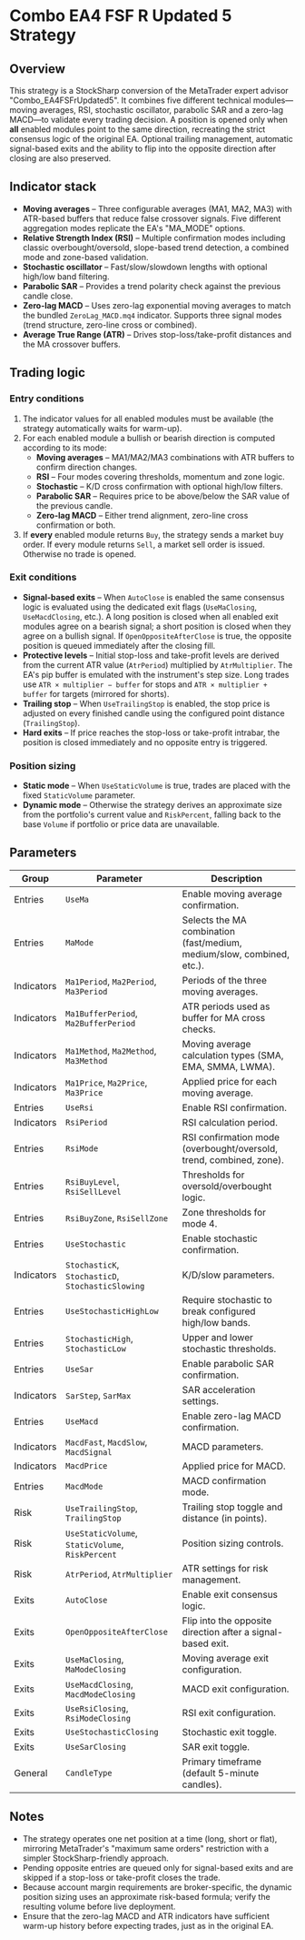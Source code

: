# Combo EA4 FSF R Updated 5 Strategy

## Overview
This strategy is a StockSharp conversion of the MetaTrader expert advisor "Combo_EA4FSFrUpdated5". It combines five different technical modules—moving averages, RSI, stochastic oscillator, parabolic SAR and a zero-lag MACD—to validate every trading decision. A position is opened only when **all** enabled modules point to the same direction, recreating the strict consensus logic of the original EA. Optional trailing management, automatic signal-based exits and the ability to flip into the opposite direction after closing are also preserved.

## Indicator stack
- **Moving averages** – Three configurable averages (MA1, MA2, MA3) with ATR-based buffers that reduce false crossover signals. Five different aggregation modes replicate the EA's "MA_MODE" options.
- **Relative Strength Index (RSI)** – Multiple confirmation modes including classic overbought/oversold, slope-based trend detection, a combined mode and zone-based validation.
- **Stochastic oscillator** – Fast/slow/slowdown lengths with optional high/low band filtering.
- **Parabolic SAR** – Provides a trend polarity check against the previous candle close.
- **Zero-lag MACD** – Uses zero-lag exponential moving averages to match the bundled `ZeroLag_MACD.mq4` indicator. Supports three signal modes (trend structure, zero-line cross or combined).
- **Average True Range (ATR)** – Drives stop-loss/take-profit distances and the MA crossover buffers.

## Trading logic
### Entry conditions
1. The indicator values for all enabled modules must be available (the strategy automatically waits for warm-up).
2. For each enabled module a bullish or bearish direction is computed according to its mode:
   - **Moving averages** – MA1/MA2/MA3 combinations with ATR buffers to confirm direction changes.
   - **RSI** – Four modes covering thresholds, momentum and zone logic.
   - **Stochastic** – K/D cross confirmation with optional high/low filters.
   - **Parabolic SAR** – Requires price to be above/below the SAR value of the previous candle.
   - **Zero-lag MACD** – Either trend alignment, zero-line cross confirmation or both.
3. If **every** enabled module returns `Buy`, the strategy sends a market buy order. If every module returns `Sell`, a market sell order is issued. Otherwise no trade is opened.

### Exit conditions
- **Signal-based exits** – When `AutoClose` is enabled the same consensus logic is evaluated using the dedicated exit flags (`UseMaClosing`, `UseMacdClosing`, etc.). A long position is closed when all enabled exit modules agree on a bearish signal; a short position is closed when they agree on a bullish signal. If `OpenOppositeAfterClose` is true, the opposite position is queued immediately after the closing fill.
- **Protective levels** – Initial stop-loss and take-profit levels are derived from the current ATR value (`AtrPeriod`) multiplied by `AtrMultiplier`. The EA's pip buffer is emulated with the instrument's step size. Long trades use `ATR × multiplier − buffer` for stops and `ATR × multiplier + buffer` for targets (mirrored for shorts).
- **Trailing stop** – When `UseTrailingStop` is enabled, the stop price is adjusted on every finished candle using the configured point distance (`TrailingStop`).
- **Hard exits** – If price reaches the stop-loss or take-profit intrabar, the position is closed immediately and no opposite entry is triggered.

### Position sizing
- **Static mode** – When `UseStaticVolume` is true, trades are placed with the fixed `StaticVolume` parameter.
- **Dynamic mode** – Otherwise the strategy derives an approximate size from the portfolio's current value and `RiskPercent`, falling back to the base `Volume` if portfolio or price data are unavailable.

## Parameters
| Group | Parameter | Description |
|-------|-----------|-------------|
| Entries | `UseMa` | Enable moving average confirmation. |
| Entries | `MaMode` | Selects the MA combination (fast/medium, medium/slow, combined, etc.). |
| Indicators | `Ma1Period`, `Ma2Period`, `Ma3Period` | Periods of the three moving averages. |
| Indicators | `Ma1BufferPeriod`, `Ma2BufferPeriod` | ATR periods used as buffer for MA cross checks. |
| Indicators | `Ma1Method`, `Ma2Method`, `Ma3Method` | Moving average calculation types (SMA, EMA, SMMA, LWMA). |
| Indicators | `Ma1Price`, `Ma2Price`, `Ma3Price` | Applied price for each moving average. |
| Entries | `UseRsi` | Enable RSI confirmation. |
| Indicators | `RsiPeriod` | RSI calculation period. |
| Entries | `RsiMode` | RSI confirmation mode (overbought/oversold, trend, combined, zone). |
| Entries | `RsiBuyLevel`, `RsiSellLevel` | Thresholds for oversold/overbought logic. |
| Entries | `RsiBuyZone`, `RsiSellZone` | Zone thresholds for mode 4. |
| Entries | `UseStochastic` | Enable stochastic confirmation. |
| Indicators | `StochasticK`, `StochasticD`, `StochasticSlowing` | K/D/slow parameters. |
| Entries | `UseStochasticHighLow` | Require stochastic to break configured high/low bands. |
| Entries | `StochasticHigh`, `StochasticLow` | Upper and lower stochastic thresholds. |
| Entries | `UseSar` | Enable parabolic SAR confirmation. |
| Indicators | `SarStep`, `SarMax` | SAR acceleration settings. |
| Entries | `UseMacd` | Enable zero-lag MACD confirmation. |
| Indicators | `MacdFast`, `MacdSlow`, `MacdSignal` | MACD parameters. |
| Indicators | `MacdPrice` | Applied price for MACD. |
| Entries | `MacdMode` | MACD confirmation mode. |
| Risk | `UseTrailingStop`, `TrailingStop` | Trailing stop toggle and distance (in points). |
| Risk | `UseStaticVolume`, `StaticVolume`, `RiskPercent` | Position sizing controls. |
| Risk | `AtrPeriod`, `AtrMultiplier` | ATR settings for risk management. |
| Exits | `AutoClose` | Enable exit consensus logic. |
| Exits | `OpenOppositeAfterClose` | Flip into the opposite direction after a signal-based exit. |
| Exits | `UseMaClosing`, `MaModeClosing` | Moving average exit configuration. |
| Exits | `UseMacdClosing`, `MacdModeClosing` | MACD exit configuration. |
| Exits | `UseRsiClosing`, `RsiModeClosing` | RSI exit configuration. |
| Exits | `UseStochasticClosing` | Stochastic exit toggle. |
| Exits | `UseSarClosing` | SAR exit toggle. |
| General | `CandleType` | Primary timeframe (default 5-minute candles). |

## Notes
- The strategy operates one net position at a time (long, short or flat), mirroring MetaTrader's "maximum same orders" restriction with a simpler StockSharp-friendly approach.
- Pending opposite entries are queued only for signal-based exits and are skipped if a stop-loss or take-profit closes the trade.
- Because account margin requirements are broker-specific, the dynamic position sizing uses an approximate risk-based formula; verify the resulting volume before live deployment.
- Ensure that the zero-lag MACD and ATR indicators have sufficient warm-up history before expecting trades, just as in the original EA.
